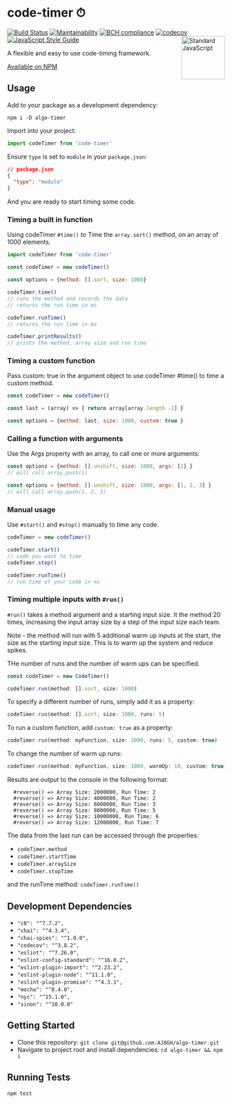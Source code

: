 code-timer ⏱
=============

[![Build Status](https://travis-ci.com/AJ8GH/algo-timer.svg?branch=main)](https://travis-ci.com/AJ8GH/code-timer) [![Maintainability](https://api.codeclimate.com/v1/badges/510048d893759d26f6d5/maintainability)](https://codeclimate.com/github/AJ8GH/code-timer/maintainability) [![BCH compliance](https://bettercodehub.com/edge/badge/AJ8GH/algo-timer?branch=main)](https://bettercodehub.com/) [![codecov](https://codecov.io/gh/AJ8GH/code-timer/branch/main/graph/badge.svg?token=KYZ9V6KT96)](https://codecov.io/gh/AJ8GH/code-timer) [![JavaScript Style Guide](https://img.shields.io/badge/code_style-standard-brightgreen.svg)](https://standardjs.com)
 <a href="https://standardjs.com" style="float: right; padding: 0 0 20px 20px;"><img src="https://cdn.rawgit.com/feross/standard/master/sticker.svg" alt="Standard JavaScript" width="100" align="right"></a>


A flexible and easy to use code-timing framework.

[Available on NPM](https://www.npmjs.com/package/@aj8/code-timer)

## Usage

Add to your package as a development dependency:

```shell
npm i -D algo-timer
```

Import into your project:

```js
import codeTimer from 'code-timer'
```

Ensure `type` is set to `module` in your `package.json`:

```json
// package.json
{
  "type": "module"
}
```

And you are ready to start timing some code.

### Timing a built in function

Using codeTimer `#time()` to Time the `array.sort()` method, on an array of 1000 elements.

```js
import codeTimer from 'code-timer'

const codeTimer = new codeTimer()

const options = {method: [].sort, size: 1000}

codeTimer.time()
// runs the method and records the data
// returns the run time in ms

codeTimer.runTime()
// returns the run time in ms

codeTimer.printResults()
// prints the method, array size and run time
```

### Timing a custom function

Pass custom: true in the argument object to use codeTimer #time() to time a custom method.

```js
const codeTimer = new codeTimer()

const last = (array) => { return array[array.length -1] }

const options = {method: last, size: 1000, custom: true }
```

### Calling a function with arguments

Use the Args property with an array, to call one or more arguments:

```js
const options = {method: [].unshift, size: 1000, args: [1] }
// will call array.push(1)

const options = {method: [].unshift, size: 1000, args: [1, 2, 3] }
// will call array.push(1, 2, 3)
```


### Manual usage

Use `#start()` and `#stop()` manually to time any code.

```js
codeTimer = new codeTimer()

codeTimer.start()
// code you want to time
codeTimer.stop()

codeTimer.runTime()
// run time of your code in ms
```

### Timing multiple inputs with `#run()`

`#run()` takes a method argument and a starting input size. It the method 20 times, increasing the input array size by a step of the input size each team.

Note - the method will run with 5 additional warm up inputs at the start, the size as the starting input size. This is to warm up the system and reduce spikes.

THe number of runs and the number of warm ups can be specified.


```js
const codeTimer = new CodeTimer()

codeTimer.run(method: [].sort, size: 1000)
```

To specify a different number of runs, simply add it as a property:

```js
codeTimer.run(method: [].sort, size: 1000, runs: 5)
```

To run a custom function, add `custom: true` as a property:

```js
codeTimer.run(method: myFunction, size: 1000, runs: 5, custom: true)
```

To change the number of warm up runs:

```js
codeTimer.run(method: myFunction, size: 1000, warmUp: 10, custom: true)
```

Results are output to the console in the following format:

```
  #reverse() => Array Size: 2000000, Run Time: 2
  #reverse() => Array Size: 4000000, Run Time: 2
  #reverse() => Array Size: 6000000, Run Time: 3
  #reverse() => Array Size: 8000000, Run Time: 5
  #reverse() => Array Size: 10000000, Run Time: 6
  #reverse() => Array Size: 12000000, Run Time: 7
```

The data from the last run can be accessed through the properties:
* `codeTimer.method`
* `codeTimer.startTime`
* `codeTimer.arraySize`
* `codeTimer.stopTime`

and the runTime method: `codeTimer.runTime()`

## Development Dependencies

- `"c8": "^7.7.2",`
- `"chai": "^4.3.4",`
- `"chai-spies": "^1.0.0",`
- `"codecov": "^3.8.2",`
- `"eslint": "^7.26.0",`
- `"eslint-config-standard": "^16.0.2",`
- `"eslint-plugin-import": "^2.23.2",`
- `"eslint-plugin-node": "^11.1.0",`
- `"eslint-plugin-promise": "^4.3.1",`
- `"mocha": "^8.4.0",`
- `"nyc": "^15.1.0",`
- `"sinon": "^10.0.0"`

## Getting Started

* Clone this repository: `git clone git@github.com:AJ8GH/algo-timer.git`
* Navigate to project root and install dependencies: `cd algo-timer && npm i`

## Running Tests

```shell
npm test
```
